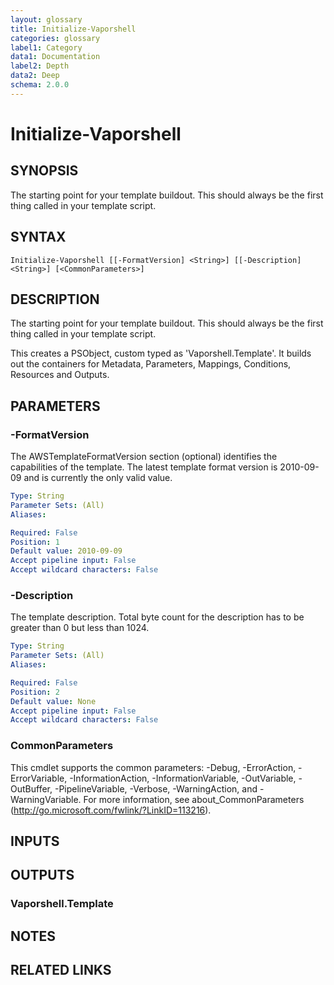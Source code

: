 ```yaml
---
layout: glossary
title: Initialize-Vaporshell
categories: glossary
label1: Category
data1: Documentation
label2: Depth
data2: Deep
schema: 2.0.0
---
```


# Initialize-Vaporshell

## SYNOPSIS
The starting point for your template buildout.
This should always be the first thing called in your template script.

## SYNTAX

```
Initialize-Vaporshell [[-FormatVersion] <String>] [[-Description] <String>] [<CommonParameters>]
```

## DESCRIPTION
The starting point for your template buildout.
This should always be the first thing called in your template script.

This creates a PSObject, custom typed as 'Vaporshell.Template'.
It builds out the containers for Metadata, Parameters, Mappings, Conditions, Resources and Outputs.

## PARAMETERS

### -FormatVersion
The AWSTemplateFormatVersion section (optional) identifies the capabilities of the template.
The latest template format version is 2010-09-09 and is currently the only valid value.

```yaml
Type: String
Parameter Sets: (All)
Aliases:

Required: False
Position: 1
Default value: 2010-09-09
Accept pipeline input: False
Accept wildcard characters: False
```

### -Description
The template description.
Total byte count for the description has to be greater than 0 but less than 1024.

```yaml
Type: String
Parameter Sets: (All)
Aliases:

Required: False
Position: 2
Default value: None
Accept pipeline input: False
Accept wildcard characters: False
```

### CommonParameters
This cmdlet supports the common parameters: -Debug, -ErrorAction, -ErrorVariable, -InformationAction, -InformationVariable, -OutVariable, -OutBuffer, -PipelineVariable, -Verbose, -WarningAction, and -WarningVariable.
For more information, see about_CommonParameters (http://go.microsoft.com/fwlink/?LinkID=113216).

## INPUTS

## OUTPUTS

### Vaporshell.Template

## NOTES

## RELATED LINKS
